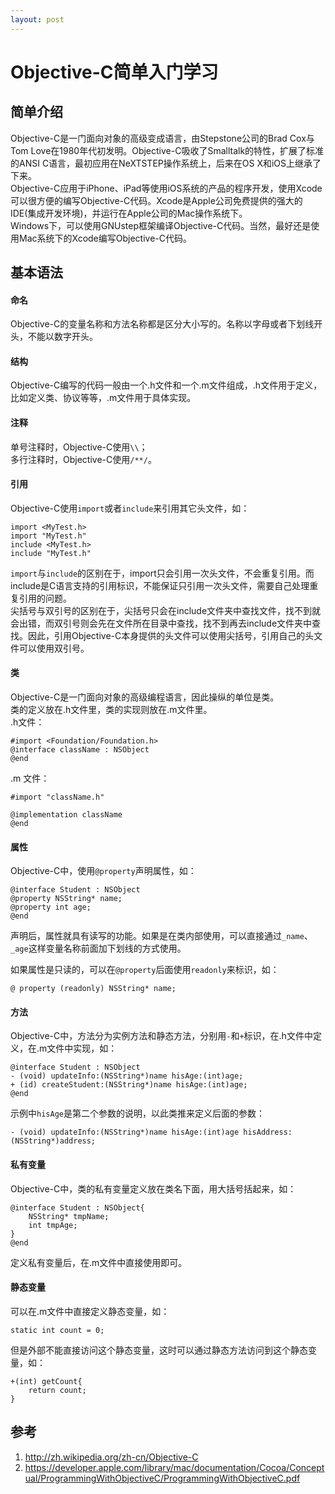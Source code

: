 ```yaml
---
layout: post
---
```


# Objective-C简单入门学习

## 简单介绍

Objective-C是一门面向对象的高级变成语言，由Stepstone公司的Brad Cox与Tom Love在1980年代初发明。Objective-C吸收了Smalltalk的特性，扩展了标准的ANSI C语言，最初应用在NeXTSTEP操作系统上，后来在OS X和iOS上继承了下来。  
Objective-C应用于iPhone、iPad等使用iOS系统的产品的程序开发，使用Xcode可以很方便的编写Objective-C代码。Xcode是Apple公司免费提供的强大的IDE(集成开发环境)，并运行在Apple公司的Mac操作系统下。  
Windows下，可以使用GNUstep框架编译Objective-C代码。当然，最好还是使用Mac系统下的Xcode编写Objective-C代码。

## 基本语法

#### 命名

Objective-C的变量名称和方法名称都是区分大小写的。名称以字母或者下划线开头，不能以数字开头。  

#### 结构

Objective-C编写的代码一般由一个.h文件和一个.m文件组成，.h文件用于定义，比如定义类、协议等等，.m文件用于具体实现。

#### 注释

单号注释时，Objective-C使用`\\`；  
多行注释时，Objective-C使用`/**/`。

#### 引用

Objective-C使用`import`或者`include`来引用其它头文件，如：  

	import <MyTest.h>
	import "MyTest.h"
	include <MyTest.h>
	include "MyTest.h"

`import`与`include`的区别在于，import只会引用一次头文件，不会重复引用。而include是C语言支持的引用标识，不能保证只引用一次头文件，需要自己处理重复引用的问题。  
尖括号与双引号的区别在于，尖括号只会在include文件夹中查找文件，找不到就会出错，而双引号则会先在文件所在目录中查找，找不到再去include文件夹中查找。因此，引用Objective-C本身提供的头文件可以使用尖括号，引用自己的头文件可以使用双引号。

#### 类

Objective-C是一门面向对象的高级编程语言，因此操纵的单位是类。  
类的定义放在.h文件里，类的实现则放在.m文件里。  
.h文件：

	#import <Foundation/Foundation.h>
	@interface className : NSObject
	@end

.m 文件：  

	#import "className.h"

	@implementation className
	@end

#### 属性

Objective-C中，使用`@property`声明属性，如：  

	@interface Student : NSObject
	@property NSString* name;
	@property int age;
	@end

声明后，属性就具有读写的功能。如果是在类内部使用，可以直接通过`_name`、`_age`这样变量名称前面加下划线的方式使用。 

如果属性是只读的，可以在`@property`后面使用`readonly`来标识，如：

	@ property (readonly) NSString* name;

#### 方法

Objective-C中，方法分为实例方法和静态方法，分别用`-`和`+`标识，在.h文件中定义，在.m文件中实现，如：  

	@interface Student : NSObject
	- (void) updateInfo:(NSString*)name hisAge:(int)age;
	+ (id) createStudent:(NSString*)name hisAge:(int)age;
	@end

示例中`hisAge`是第二个参数的说明，以此类推来定义后面的参数：  

	- (void) updateInfo:(NSString*)name hisAge:(int)age hisAddress:(NSString*)address;

#### 私有变量

Objective-C中，类的私有变量定义放在类名下面，用大括号括起来，如：

	@interface Student : NSObject{
		NSString* tmpName;
		int tmpAge;
	}
	@end

定义私有变量后，在.m文件中直接使用即可。

#### 静态变量

可以在.m文件中直接定义静态变量，如：  

	static int count = 0; 
但是外部不能直接访问这个静态变量，这时可以通过静态方法访问到这个静态变量，如：

	+(int) getCount{
		return count;
	}
	
## 参考

1. <http://zh.wikipedia.org/zh-cn/Objective-C>
2. <https://developer.apple.com/library/mac/documentation/Cocoa/Conceptual/ProgrammingWithObjectiveC/ProgrammingWithObjectiveC.pdf>